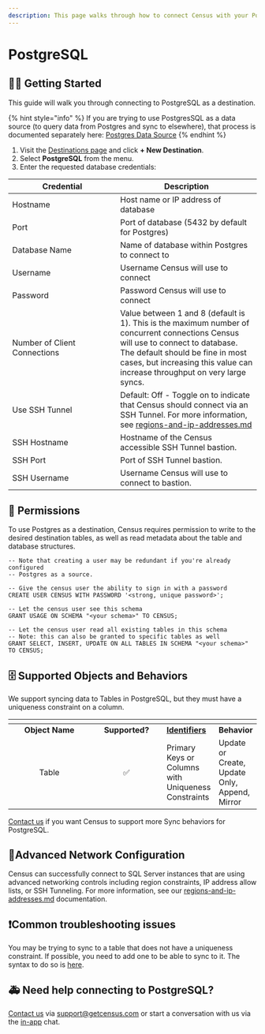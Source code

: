 ```yaml
---
description: This page walks through how to connect Census with your PostgreSQL database.
---
```


# PostgreSQL

## 🏃‍♀️ Getting Started

This guide will walk you through connecting to PostgreSQL as a destination.&#x20;

{% hint style="info" %}
If you are trying to use PostgresSQL as a data source (to query data from Postgres and sync to elsewhere), that process is documented separately here: [Postgres Data Source](../sources/postgres.md)
{% endhint %}

1. Visit the [Destinations page](https://app.getcensus.com/destinations) and click **+ New Destination**.
2. Select **PostgreSQL** from the menu.
3. Enter the requested database credentials:

<table><thead><tr><th width="203">Credential</th><th>Description</th></tr></thead><tbody><tr><td>Hostname</td><td>Host name or IP address of database</td></tr><tr><td>Port</td><td>Port of database (5432 by default for Postgres)</td></tr><tr><td>Database Name</td><td>Name of database within Postgres to connect to</td></tr><tr><td>Username</td><td>Username Census will use to connect</td></tr><tr><td>Password</td><td>Password Census will use to connect</td></tr><tr><td>Number of Client Connections</td><td>Value between 1 and 8 (default is 1). This is the maximum number of concurrent connections Census will use to connect to database. The default should be fine in most cases, but increasing this value can increase throughput on very large syncs.</td></tr><tr><td>Use SSH Tunnel</td><td>Default: Off - Toggle on to indicate that Census should connect via an SSH Tunnel. For more information, see <a data-mention href="../basics/security-and-privacy/regions-and-ip-addresses.md">regions-and-ip-addresses.md</a></td></tr><tr><td>SSH Hostname</td><td>Hostname of the Census accessible SSH Tunnel bastion. </td></tr><tr><td>SSH Port</td><td>Port of SSH Tunnel bastion.</td></tr><tr><td>SSH Username</td><td>Username Census will use to connect to bastion.</td></tr></tbody></table>

## 🔑 Permissions

To use Postgres as a destination, Census requires permission to write to the desired destination tables, as well as read metadata about the table and database structures.&#x20;

```
-- Note that creating a user may be redundant if you're already configured
-- Postgres as a source.

-- Give the census user the ability to sign in with a password
CREATE USER CENSUS WITH PASSWORD '<strong, unique password>';

-- Let the census user see this schema
GRANT USAGE ON SCHEMA "<your schema>" TO CENSUS;

-- Let the census user read all existing tables in this schema
-- Note: this can also be granted to specific tables as well
GRANT SELECT, INSERT, UPDATE ON ALL TABLES IN SCHEMA "<your schema>" TO CENSUS;
```

## 🗄️ Supported Objects and Behaviors <a href="#supported-objects" id="supported-objects"></a>

We support syncing data to Tables in PostgreSQL, but they must have a uniqueness constraint on a column. ​

<table data-header-hidden><thead><tr><th width="157" align="center"></th><th width="133" align="center"></th><th></th><th></th></tr></thead><tbody><tr><td align="center"><strong>Object Name</strong></td><td align="center"><strong>Supported?</strong></td><td><a data-footnote-ref href="#user-content-fn-1"><strong>Identifiers</strong></a></td><td><strong>Behavior</strong></td></tr><tr><td align="center">Table</td><td align="center">✅</td><td>Primary Keys or Columns with Uniqueness Constraints</td><td>Update or Create, Update Only, Append, Mirror</td></tr></tbody></table>

[Contact us](mailto:support@getcensus.com) if you want Census to support more Sync behaviors for PostgreSQL.

## 🚦Advanced Network Configuration

Census can successfully connect to SQL Server instances that are using advanced networking controls including region constraints, IP address allow lists, or SSH Tunneling. For more information, see our [regions-and-ip-addresses.md](../basics/security-and-privacy/regions-and-ip-addresses.md "mention") documentation.&#x20;

## ❗️Common troubleshooting issues

You may be trying to sync to a table that does not have a uniqueness constraint. If possible, you need to add one to be able to sync to it. The syntax to do so is [here](https://www.postgresql.org/docs/current/ddl-alter.html#DDL-ALTER-ADDING-A-CONSTRAINT).

## 🚑 Need help connecting to PostgreSQL?

[Contact us](mailto:support@getcensus.com) via support@getcensus.com or start a conversation with us via the [in-app](https://app.getcensus.com) chat.

[^1]: 

